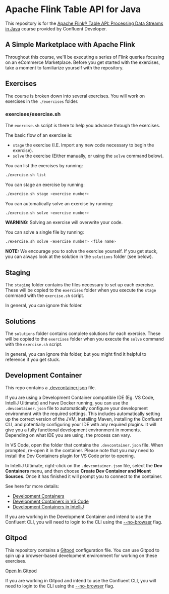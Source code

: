 # Apache Flink Table API for Java

This repository is for the [Apache Flink® Table API: Processing Data Streams in Java](https://developer.confluent.io/courses/flink-table-api-java/) course provided by Confluent Developer.

## A Simple Marketplace with Apache Flink

Throughout this course, we'll be executing a series of Flink queries focusing on an eCommerce Marketplace. Before you get started with the exercises, take a moment to familiarize yourself with the repository.

## Exercises

The course is broken down into several exercises. You will work on exercises in the `./exercises` folder.

### exercises/exercise.sh

The `exercise.sh` script is there to help you advance through the exercises. 

The basic flow of an exercise is:

- `stage` the exercise (I.E. Import any new code necessary to begin the exercise).
- `solve` the exercise (Either manually, or using the `solve` command below).

You can list the exercises by running:

```bash
./exercise.sh list
```

You can stage an exercise by running:

```bash
./exercise.sh stage <exercise number>
```

You can automatically solve an exercise by running:

```bash
./exercise.sh solve <exercise number>
```

**WARNING:** Solving an exercise will overwrite your code.

You can solve a single file by running:

```bash
./exercise.sh solve <exercise number> <file name>
```

**NOTE:** We encourage you to solve the exercise yourself. If you get stuck, you can always look at the solution in the `solutions` folder (see below).

## Staging

The `staging` folder contains the files necessary to set up each exercise. These will be copied to the `exercises` folder when you execute the `stage` command with the `exercise.sh` script.

In general, you can ignore this folder.

## Solutions

The `solutions` folder contains complete solutions for each exercise. These will be copied to the `exercises` folder when you execute the `solve` command with the `exercise.sh` script.

In general, you can ignore this folder, but you might find it helpful to reference if you get stuck.

## Development Container

This repo contains a [.devcontainer.json](.devcontainer.json) file.

If you are using a Development Container compatible IDE (Eg. VS Code, IntelliJ Ultimate) and have Docker running, you can use the `.devcontainer.json` file to automatically configure your development environment with the required settings. This includes automatically setting up the correct version of the JVM, installing Maven, installing the Confluent CLI, and potentially configuring your IDE with any required plugins. It will give you a fully functional development environment in moments.
Depending on what IDE you are using, the process can vary.

In VS Code, open the folder that contains the `.devcontainer.json` file. When prompted, re-open it in the container. Please note that you may need to install the Dev Containers plugin for VS Code prior to opening.

In IntelliJ Ultimate, right-click on the `.devcontainer.json` file, select the **Dev Containers** menu, and then choose **Create Dev Container and Mount Sources**. Once it has finished it will prompt you to connect to the container.

See here for more details:

- [Development Containers](https://containers.dev/)
- [Development Containers in VS Code](https://code.visualstudio.com/docs/devcontainers/containers)
- [Development Containers in IntelliJ](https://www.jetbrains.com/help/idea/connect-to-devcontainer.html)

If you are working in the Development Container and intend to use the Confluent CLI, you will need to login to the CLI using the [--no-browser](https://docs.confluent.io/confluent-cli/current/command-reference/confluent_login.html) flag.

## Gitpod

This repository contains a [Gitpod](https://www.gitpod.io/) configuration file. You can use Gitpod to spin up a browser-based development environment for working on these exercises.

[Open In Gitpod](https://gitpod.io/new/#https://github.com/confluentinc/learn-apache-flink-table-api-for-java-exercises)

If you are working in Gitpod and intend to use the Confluent CLI, you will need to login to the CLI using the [--no-browser](https://docs.confluent.io/confluent-cli/current/command-reference/confluent_login.html) flag.
